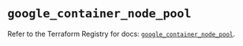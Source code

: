 # `google_container_node_pool`

Refer to the Terraform Registry for docs: [`google_container_node_pool`](https://registry.terraform.io/providers/hashicorp/google-beta/6.5.0/docs/resources/google_container_node_pool).
